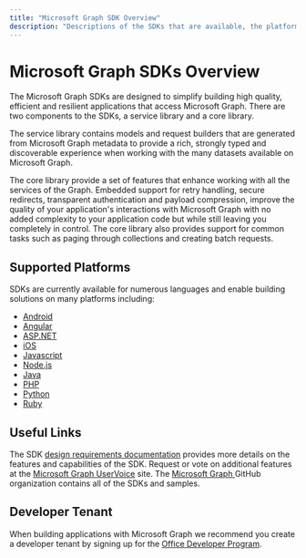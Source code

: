 ```yaml
---
title: "Microsoft Graph SDK Overview"
description: "Descriptions of the SDKs that are available, the platforms they support, and the value they provide to developers."
---
```


# Microsoft Graph SDKs Overview

The Microsoft Graph SDKs are designed to simplify building high quality, efficient and resilient applications that access Microsoft Graph. There are two components to the SDKs, a service library and a core library.

The service library contains models and request builders that are generated from Microsoft Graph metadata to provide a rich, strongly typed and discoverable experience when working with the many datasets available on Microsoft Graph.

The core library provide a set of features that enhance working with all the services of the Graph.  Embedded support for retry handling, secure redirects, transparent authentication and payload compression, improve the quality of your application's interactions with Microsoft Graph with no added complexity to your application code but while still leaving you completely in control.  The core library also provides support for common tasks such as paging through collections and creating batch requests.

## Supported Platforms

SDKs are currently available for numerous languages and enable building solutions on many platforms including:

- [Android](https://developer.microsoft.com/en-us/graph/get-started/android)
- [Angular](https://developer.microsoft.com/en-us/graph/get-started/angular)
- [ASP.NET](https://developer.microsoft.com/en-us/graph/get-started/asp.net)
- [iOS](https://developer.microsoft.com/en-us/graph/get-started/ios)
- [Javascript](https://developer.microsoft.com/en-us/graph/get-started/javascript)
- [Node.js](https://developer.microsoft.com/en-us/graph/get-started/node.js)
- [Java](https://developer.microsoft.com/en-us/graph/get-started/java)
- [PHP](https://developer.microsoft.com/en-us/graph/get-started/php)
- [Python](https://developer.microsoft.com/en-us/graph/get-started/python)
- [Ruby](https://developer.microsoft.com/en-us/graph/get-started/ruby)

## Useful Links

The SDK [design requirements documentation](https://github.com/microsoftgraph/msgraph-sdk-design) provides more details on the features and capabilities of the SDK. Request or vote on additional features at the [Microsoft Graph UserVoice](https://microsoftgraph.uservoice.com) site. The [Microsoft Graph ](https://github.com/microsoftgraph) GitHub organization contains all of the SDKs and samples.

## Developer Tenant

When building applications with Microsoft Graph we recommend you create a developer tenant by signing up for the [Office Developer Program](http://aka.ms/OfficeDevProgram).
